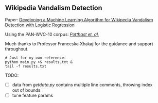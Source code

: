 ## Wikipedia Vandalism Detection 
Paper: [Developing a Machine Learning Algorithm for Wikipedia Vandalism Detection with
Logistic Regression](https://github.com/bxshan/wikipedia_vandalism_detection/blob/main/final_paper_07132024.pdf)

Using the PAN-WVC-10 corpus: [_Potthast et. al._](https://downloads.webis.de/publications/papers/potthast_2010m.pdf)

Much thanks to Professor Franceska Xhakaj for the guidance and support throughout. 
```
# Just for my own reference:
python main.py >& results.txt &
tail -f results.txt
```
TODO:
- [ ] data from _getdata.py_ contains multiple line comments, throwing index out of bounds
- [ ] tune feature params
